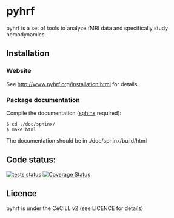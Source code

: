# pyhrf

pyhrf is a set of tools to analyze fMRI data and specifically study hemodynamics.


## Installation

### Website

See http://www.pyhrf.org/installation.html for details

### Package documentation

Compile the documentation ([sphinx](http://sphinx-doc.org/) required):
    
    $ cd ./doc/sphinx/
    $ make html
    
The documentation should be in ./doc/sphinx/build/html

## Code status:

[![tests status](https://secure.travis-ci.org/pyhrf/pyhrf.png?branch=master)](https://travis-ci.org/pyhrf/pyhrf)
[![Coverage Status](https://coveralls.io/repos/pyhrf/pyhrf/badge.png)](https://coveralls.io/r/pyhrf/pyhrf)

## Licence

pyhrf is under the CeCILL v2 (see LICENCE for details)
